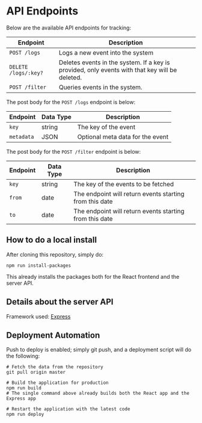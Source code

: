 # API Endpoints

Below are the available API endpoints for tracking:

Endpoint | Description
---------|------------
`POST /logs` | Logs a new event into the system
`DELETE /logs/:key?` | Deletes events in the system. If a key is provided, only events with that key will be deleted.
`POST /filter` | Queries events in the system.

The post body for the `POST /logs` endpoint is below:

Endpoint | Data Type | Description
---------|-----------|------------
`key` | string | The key of the event
`metadata` | JSON | Optional meta data for the event

The post body for the `POST /filter` endpoint is below:

Endpoint | Data Type | Description
---------|-----------|------------
`key` | string | The key of the events to be fetched
`from` | date | The endpoint will return events starting from this date
`to` | date | The endpoint will return events starting from this date

## How to do a local install

After cloning this repository, simply do:

```
npm run install-packages
```

This already installs the packages both for the React frontend and the server API.

## Details about the server API

Framework used: [Express](https://expressjs.com/)

## Deployment Automation

Push to deploy is enabled; simply git push, and a deployment script will do the following:

```
# Fetch the data from the repository
git pull origin master

# Build the application for production
npm run build
# The single command above already builds both the React app and the Express app

# Restart the application with the latest code
npm run deploy
```
